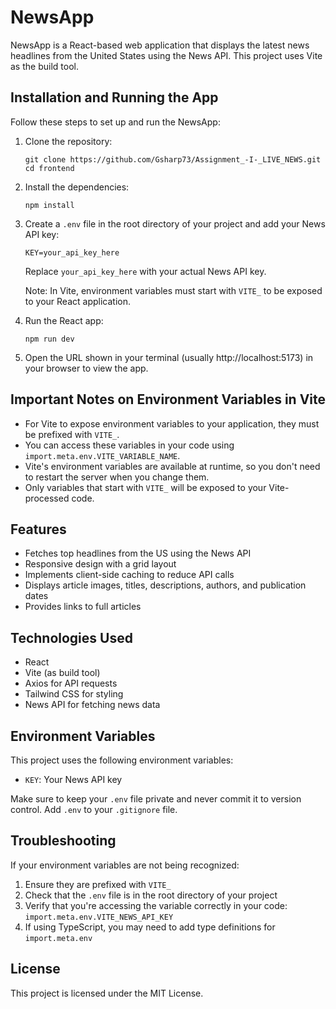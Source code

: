 # NewsApp

NewsApp is a React-based web application that displays the latest news headlines from the United States using the News API. This project uses Vite as the build tool.

## Installation and Running the App

Follow these steps to set up and run the NewsApp:

1. Clone the repository:
   ```
   git clone https://github.com/Gsharp73/Assignment_-I-_LIVE_NEWS.git
   cd frontend
   ```

2. Install the dependencies:
   ```
   npm install
   ```

3. Create a `.env` file in the root directory of your project and add your News API key:
   ```
   KEY=your_api_key_here
   ```
   Replace `your_api_key_here` with your actual News API key.

   Note: In Vite, environment variables must start with `VITE_` to be exposed to your React application.

4. Run the React app:
   ```
   npm run dev
   ```

5. Open the URL shown in your terminal (usually http://localhost:5173) in your browser to view the app.

## Important Notes on Environment Variables in Vite

- For Vite to expose environment variables to your application, they must be prefixed with `VITE_`.
- You can access these variables in your code using `import.meta.env.VITE_VARIABLE_NAME`.
- Vite's environment variables are available at runtime, so you don't need to restart the server when you change them.
- Only variables that start with `VITE_` will be exposed to your Vite-processed code.

## Features

- Fetches top headlines from the US using the News API
- Responsive design with a grid layout
- Implements client-side caching to reduce API calls
- Displays article images, titles, descriptions, authors, and publication dates
- Provides links to full articles

## Technologies Used

- React
- Vite (as build tool)
- Axios for API requests
- Tailwind CSS for styling
- News API for fetching news data

## Environment Variables

This project uses the following environment variables:

- `KEY`: Your News API key

Make sure to keep your `.env` file private and never commit it to version control. Add `.env` to your `.gitignore` file.

## Troubleshooting

If your environment variables are not being recognized:
1. Ensure they are prefixed with `VITE_`
2. Check that the `.env` file is in the root directory of your project
3. Verify that you're accessing the variable correctly in your code: `import.meta.env.VITE_NEWS_API_KEY`
4. If using TypeScript, you may need to add type definitions for `import.meta.env`

## License

This project is licensed under the MIT License.